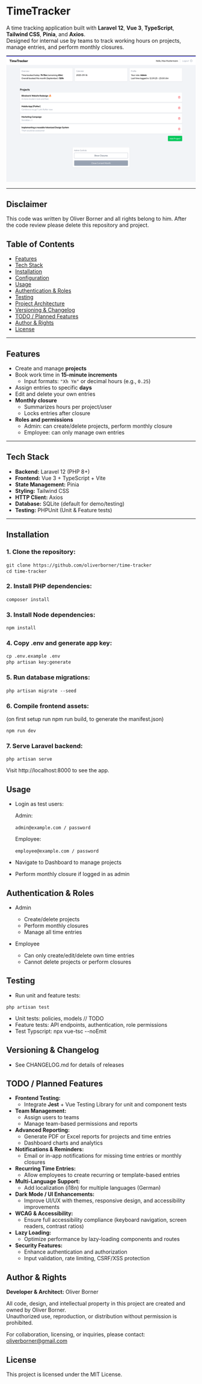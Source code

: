 # TimeTracker

A time tracking application built with **Laravel 12**, **Vue 3**, **TypeScript**, **Tailwind CSS**, **Pinia**, and **Axios**.  
Designed for internal use by teams to track working hours on projects, manage entries, and perform monthly closures.

![App Screenshot](resources/assets/images/app_screenshot1.png)

---

## Disclaimer
This code was written by Oliver Borner and all rights belong to him. After the code review please delete this repository and  project.

## Table of Contents

- [Features](#features)
- [Tech Stack](#tech-stack)
- [Installation](#installation)
- [Configuration](#configuration)
- [Usage](#usage)
- [Authentication & Roles](#authentication--roles)
- [Testing](#testing)
- [Project Architecture](#project-architecture)
- [Versioning & Changelog](#versioning--changelog)
- [TODO / Planned Features](#todo--planned-features)
- [Author & Rights](#author--rights)
- [License](#license)

---

## Features

- Create and manage **projects**
- Book work time in **15-minute increments**  
  - Input formats: `"Xh Ym"` or decimal hours (e.g., `0.25`)  
- Assign entries to specific **days**
- Edit and delete your own entries
- **Monthly closure**  
  - Summarizes hours per project/user  
  - Locks entries after closure
- **Roles and permissions**
  - Admin: can create/delete projects, perform monthly closure  
  - Employee: can only manage own entries

---

## Tech Stack

- **Backend:** Laravel 12 (PHP 8+)
- **Frontend:** Vue 3 + TypeScript + Vite
- **State Management:** Pinia
- **Styling:** Tailwind CSS
- **HTTP Client:** Axios
- **Database:** SQLite (default for demo/testing)
- **Testing:** PHPUnit (Unit & Feature tests)

---

## Installation

### 1. Clone the repository:
```
git clone https://github.com/oliverborner/time-tracker
cd time-tracker
```

### 2. Install PHP dependencies:
```
composer install
```

### 3. Install Node dependencies:
```
npm install
```

### 4. Copy .env and generate app key:
```
cp .env.example .env
php artisan key:generate
```

### 5. Run database migrations:
```
php artisan migrate --seed
```

### 6. Compile frontend assets:

(on first setup run npm run build, to generate the manifest.json)
```
npm run dev
```

### 7. Serve Laravel backend:
```
php artisan serve
```

Visit http://localhost:8000 to see the app.


## Usage

- Login as test users:

    Admin: 

    ``` admin@example.com / password ```

    Employee: 

    ``` employee@example.com / password ```

- Navigate to Dashboard to manage projects 
- Perform monthly closure if logged in as admin


## Authentication & Roles

- Admin
    - Create/delete projects
    - Perform monthly closures
    - Manage all time entries

- Employee
    - Can only create/edit/delete own time entries
    - Cannot delete projects or perform closures


## Testing

- Run unit and feature tests:
```
php artisan test
```

- Unit tests: policies, models // TODO
- Feature tests: API endpoints, authentication, role permissions
- Test Typscript: npx vue-tsc --noEmit


## Versioning & Changelog

- See CHANGELOG.md for details of releases


## TODO / Planned Features

- **Frontend Testing:**  
  - Integrate **Jest** + Vue Testing Library for unit and component tests
- **Team Management:**  
  - Assign users to teams 
  - Manage team-based permissions and reports
- **Advanced Reporting:**  
  - Generate PDF or Excel reports for projects and time entries  
  - Dashboard charts and analytics
- **Notifications & Reminders:**  
  - Email or in-app notifications for missing time entries or monthly closures
- **Recurring Time Entries:**  
  - Allow employees to create recurring or template-based entries
- **Multi-Language Support:**  
  - Add localization (i18n) for multiple languages (German)
- **Dark Mode / UI Enhancements:**  
  - Improve UI/UX with themes, responsive design, and accessibility improvements
- **WCAG & Accessibility:**  
  - Ensure full accessibility compliance (keyboard navigation, screen readers, contrast ratios)
- **Lazy Loading:**  
  - Optimize performance by lazy-loading components and routes
- **Security Features:**  
  - Enhance authentication and authorization  
  - Input validation, rate limiting, CSRF/XSS protection


## Author & Rights

**Developer & Architect:** Oliver Borner

All code, design, and intellectual property in this project are created and owned by Oliver Borner.  
Unauthorized use, reproduction, or distribution without permission is prohibited.  

For collaboration, licensing, or inquiries, please contact: oliverborner@gmail.com

## License

This project is licensed under the MIT License.